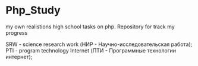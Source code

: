 # Php_Study
my own realistions high school tasks on php. Repository for track my progress

SRW - science research work (НИР - Научно-исследовательская работа);
PTI - program technology Internet (ПТИ - Программные технологии интернет);
